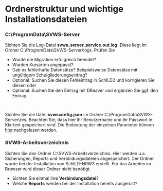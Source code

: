 # Ordnerstruktur und wichtige Installationsdateien


### C:\ProgramData\SVWS-Server
Sichten Sie die Log-Datei **svws_server_service.out.log**. Diese liegt im Ordner C:\ProgramData\SVWS-Server\logs.
Prüfen Sie
* Wurde die Migration erfolgreich beendet?
* Wurden Kursarten angepasst?
* Gab es fehlerhafte Datensätze? Beispielsweise Datensätze mit ungültigem Schulgliederungseintrag?
* Optional: Suchen Sie diesen Fehleintrag in SchILD2 und korrigieren Sie diesen oder
* Optional: Suchen Sie den Eintrag mit DBeaver und ergänzen Sie ggf. den Eintrag.

&nbsp;

Sichten Sie die Datei **svwsconfig.json** im Ordner C:\ProgramData\SVWS-Server\res. Beachten Sie, dass hier ihr Benutzername und ihr Passwort in Klartext gespeichert sind.
Die Bedeutung der einzelnen Parameter können [hier](https://doku.svws-nrw.de/Deployment/Windows-Installer/#konfigurationsdatei-editieren) nachgelesen werden.


### SVWS-Arbeitsverzeichnis
Sichten Sie den Ordner C:\SVWS-Arbeitsverzeichnis. Hier werden u.a. Sicherungen, Reports und Verbindungsdateien abgespeichert. Der Ordner wurde bei der Installation von SchILD-NRW3 erstellt. Für das Arbeiten im Browser wird dieser Ordner nicht benötigt.

* Sichten Sie einmal ihre **Verbindungsdatei**?
* Welche **Reports** werden bei der Installation bereits ausgerollt?


